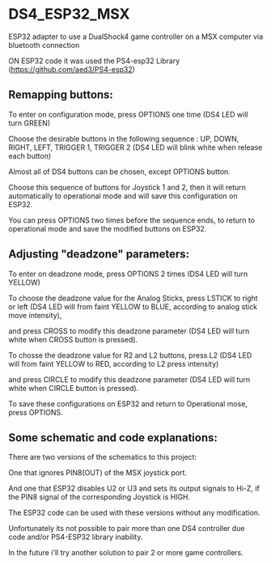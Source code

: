 # DS4_ESP32_MSX
ESP32 adapter to use a DualShock4 game controller on a MSX computer via bluetooth connection

ON ESP32 code it was used the PS4-esp32 Library (https://github.com/aed3/PS4-esp32)


## Remapping buttons:
To enter on configuration mode, press OPTIONS one time (DS4 LED will turn GREEN)

Choose the desirable buttons in the following sequence : UP, DOWN, RIGHT, LEFT, TRIGGER 1, TRIGGER 2 (DS4 LED will blink white when release each button)

Almost all of DS4 buttons can be chosen, except OPTIONS button.

Choose this sequence of buttons for Joystick 1 and 2, then it will return automatically to operational mode and will save this configuration on ESP32.

You can press OPTIONS two times before the sequence ends, to return to operational mode and save the modified buttons on ESP32.


## Adjusting "deadzone" parameters:

To enter on deadzone mode, press OPTIONS 2 times (DS4 LED will turn YELLOW)

To choose the deadzone value for the Analog Sticks, press LSTICK to right or left (DS4 LED will from faint YELLOW to BLUE, according to analog stick move intensity),

and press CROSS to modify this deadzone parameter (DS4 LED will turn white when CROSS button is pressed).

To chosse the deadzone value for R2 and L2 buttons, press L2 (DS4 LED will from faint YELLOW to RED, according to L2 press intensity)

and press CIRCLE to modify this deadzone parameter (DS4 LED will turn white when CIRCLE button is pressed).

To save these configurations on ESP32 and return to Operational mose, press OPTIONS.


## Some schematic and code explanations:

There are two versions of the schematics to this project:

One that ignores PIN8(OUT) of the MSX joystick port. 

And one that ESP32 disables U2 or U3 and sets its output signals to Hi-Z, if the PIN8 signal of the corresponding Joystick is HIGH.

The ESP32 code can be used with these versions without any modification.

Unfortunately its not possible to pair more than one DS4 controller due code and/or PS4-ESP32 library inability.

In the future i'll try another solution to pair 2 or more game controllers.



